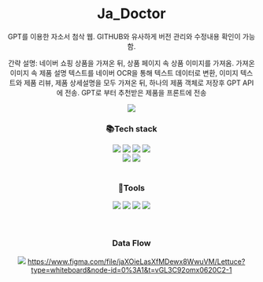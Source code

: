 # Ja_Doctor
GPT를 이용한 자소서 첨삭 웹. GITHUB와 유사하게 버전 관리와 수정내용 확인이 가능함.

<html>

<body align="center">
  <p>간략 설명: 네이버 쇼핑 상품을 가져온 뒤, 상품 페이지 속 상품 이미지를 가져옴. 가져온 이미지 속 제품 설명 텍스트를 네이버 OCR을 통해 텍스트 데이터로 변환, 이미지 텍스트와 제품 리뷰, 제품 상세설명을 모두 가져온 뒤,
  하나의 제품 객체로 저장후 GPT API에 전송. GPT로 부터 추천받은 제품을 프론트에 전송</p>
<img src="https://capsule-render.vercel.app/api?type=waving&color=auto&height=300&section=header&text=Lettuce%20Github&fontSize=90">
<h3 align="center">📚Tech stack</h3>

<div align="center">
<img src="https://img.shields.io/badge/Django-092E20?style=flat&logo=django&logoColor=white" />
<img src="https://img.shields.io/badge/DRF-E01F3D?style=flat&logo=django&logoColor=white" />
<img src="https://img.shields.io/badge/Openai-412991?style=flat&logo=openai&logoColor=white" />
<img src="https://img.shields.io/badge/Opencv-5C3EE8?style=flat&logo=opencv&logoColor=white" />
  <br>
<img src="https://img.shields.io/badge/NaverOCR-03C75A?style=flat&logo=naver&logoColor=white" />
<img src="https://img.shields.io/badge/Python-3776AB?style=flat&logo=python&logoColor=white" />
  <br>
    <br>

<h3 align="center">🔧Tools</h3>  
<img src="https://img.shields.io/badge/Github-181717?style=flat&logo=github&logoColor=white" />
<img src="https://img.shields.io/badge/Slack-4A154B?style=flat&logo=slack&logoColor=white" />
<img src="https://img.shields.io/badge/Sqlite-003B57?style=flat&logo=sqlite&logoColor=white" />
<img src="https://img.shields.io/badge/Pycharm-000000?style=flat&logo=pycharm&logoColor=white" />
</div>
  <br>
    <br>

<div align="center">
  <h3>Data Flow</h3>
  <img src="https://github.com/baejun10/ProductCompare-Backend/assets/61408221/af3900d0-ab9b-4386-9ea3-95c8a2a3e536">
  <a href="https://www.figma.com/file/jaXOieLasXfMDewx8WwuVM/Lettuce?type=whiteboard&node-id=0%3A1&t=vGL3C92omx0620C2-1">https://www.figma.com/file/jaXOieLasXfMDewx8WwuVM/Lettuce?type=whiteboard&node-id=0%3A1&t=vGL3C92omx0620C2-1</a>
</div>
</body>

</html>
